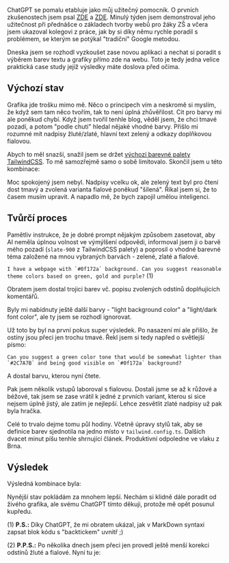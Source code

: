 ChatGPT se pomalu etabluje jako můj užitečný pomocník. O prvních zkušenostech jsem psal [ZDE](/article/hello-chatgpt-1) a [ZDE](/article/hello-chatgpt-2). Minulý týden jsem demonstroval jeho užitečnost při přednášce o základech tvorby webů pro žáky ZŠ a včera jsem ukazoval kolegovi z práce, jak by si díky němu rychle poradil s problémem, se kterým se potýkal "tradiční" Google metodou.

Dneska jsem se rozhodl vyzkoušet zase novou aplikaci a nechat si poradit s výběrem barev textu a grafiky přímo zde na webu. Toto je tedy jedna velice praktická case study jejíž výsledky máte doslova před očima.

## Výchozí stav

Grafika jde trošku mimo mě. Něco o principech vím a neskromě si myslím, že když sem tam něco tvořím, tak to není úplná zhůvěřilost. Cit pro barvy mi ale poněkud chybí. Když jsem tvořil tenhle blog, věděl jsem, že chci tmavé pozadí, a potom "podle chuti" hledal nějaké vhodné barvy. Přišlo mi rozumné mít nadpisy žluté/zlaté, hlavní text zelený a odkazy doplňkovou fialovou.

Abych to měl snazší, snažil jsem se držet [výchozí barevné palety TailwindCSS](https://tailwindcss.com/docs/customizing-colors). To mě samozřejmě samo o sobě limitovalo. Skončil jsem u této kombinace:

<div class="mx-2 w-16 h-8 bg-amber-300 inline-block"></div>
<div class="mx-2 w-16 h-8 bg-green-800 inline-block"></div>
<div class="mx-2 w-16 h-8 bg-fuchsia-600 inline-block"></div>

Moc spokojený jsem nebyl. Nadpisy vcelku ok, ale zelený text byl pro čtení dost tmavý a zvolená varianta fialové poněkud "šílená". Říkal jsem si, že to časem musím upravit. A napadlo mě, že bych zapojil umělou inteligenci.

## Tvůrčí proces

Pamětliv instrukce, že je dobré prompt nějakým způsobem zasetovat, aby AI neměla úplnou volnost ve výmýlšení odpovědi, informoval jsem ji o barvě mého pozadí (`slate-900` z TailwindCSS palety) a poprosil o vhodné barevné téma založené na mnou vybraných barvách - zelené, zlaté a fialové.

``I have a webpage with `#0f172a` background. Can you suggest reasonable theme colors based on green, gold and purple?`` (1)

Obratem jsem dostal trojici barev vč. popisu zvolených odstínů doplňujících komentářů.

<div class="mx-2 w-16 h-8 bg-[#C99A0C] inline-block"></div>
<div class="mx-2 w-16 h-8 bg-[#2C7A7B] inline-block"></div>
<div class="mx-2 w-16 h-8 bg-[#6B46C1] inline-block"></div>

Byly mi nabídnuty ještě další barvy - "light background color" a "light/dark font color", ale ty jsem se rozhodl ignorovat.

Už toto by byl na první pokus super výsledek. Po nasazení mi ale přišlo, že ostíny jsou přeci jen trochu tmavé. Řekl jsem si tedy napřed o světlejší písmo:

``Can you suggest a green color tone that would be somewhat lighter than `#2C7A7B` and being good visible on `#0f172a` background?``

A dostal barvu, kterou nyní čtete.

Pak jsem několik vstupů laboroval s fialovou. Dostali jsme se až k růžové a béžové, tak jsem se zase vrátil k jedné z prvních variant, kterou si sice nejsem úplně jistý, ale zatím je nejlepší. Lehce zesvětlit zlaté nadpisy už pak byla hračka.

Celé to trvalo dejme tomu půl hodiny. Včetně úpravy stylů tak, aby se definice barev sjednotila na jedno místo v `tailwind.config.ts`. Dalších dvacet minut píšu tenhle shrnující článek. Produktivní odpoledne ve vlaku z Brna.

## Výsledek

Výsledná kombinace byla:

<div class="mx-2 w-16 h-8 bg-[#38B2AC] inline-block"></div>
<div class="mx-2 w-16 h-8 bg-[#FFD700] inline-block"></div>
<div class="mx-2 w-16 h-8 bg-[#D6BCFA] inline-block"></div>

Nynější stav pokládám za mnohem lepší. Nechám si klidně dále poradit od živého grafika, ale svému ChatGPT tímto děkuji, protože mě opět posunul kupředu.


(1) **P.S.:** Díky ChatGPT, že mi obratem ukázal, jak v MarkDown syntaxi zapsat blok kódu s "backtickem" uvnitř ;)

(2) **P.P.S.:** Po několika dnech jsem přeci jen provedl ještě menší korekci odstínů žluté a fialové. Nyní tu je:

<div class="mx-2 w-16 h-8 bg-coda-green inline-block"></div>
<div class="mx-2 w-16 h-8 bg-coda-yellow inline-block"></div>
<div class="mx-2 w-16 h-8 bg-coda-purple inline-block"></div>
